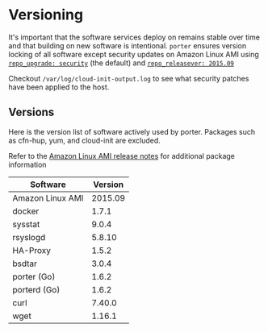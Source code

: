 Versioning
==========

It's important that the software services deploy on remains stable over time and
that building on new software is intentional. `porter` ensures version locking
of all software except security updates on Amazon Linux AMI using
[`repo_upgrade: security`](http://docs.aws.amazon.com/AWSEC2/latest/UserGuide/AmazonLinuxAMIBasics.html#security-updates)
(the default) and [`repo_releasever: 2015.09`](http://docs.aws.amazon.com/AWSEC2/latest/UserGuide/AmazonLinuxAMIBasics.html#RepoConfig)

Checkout `/var/log/cloud-init-output.log` to see what security patches have been
applied to the host.

Versions
--------

Here is the version list of software actively used by porter.
Packages such as cfn-hup, yum, and cloud-init are excluded.

Refer to the [Amazon Linux AMI release notes](https://aws.amazon.com/amazon-linux-ami/2015.09-release-notes/)
for additional package information

| Software               | Version |
|------------------------|---------|
| Amazon Linux AMI       | 2015.09 |
| docker                 | 1.7.1   |
| sysstat                | 9.0.4   |
| rsyslogd               | 5.8.10  |
| HA-Proxy               | 1.5.2   |
| bsdtar                 | 3.0.4   |
| porter (Go)            | 1.6.2   |
| porterd (Go)           | 1.6.2   |
| curl                   | 7.40.0  |
| wget                   | 1.16.1  |
